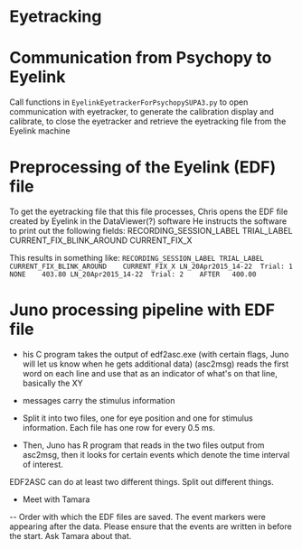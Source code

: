 Eyetracking
==============

# Communication from Psychopy to Eyelink

Call functions in `EyelinkEyetrackerForPsychopySUPA3.py` to open communication with eyetracker, to generate the calibration display and calibrate, to close the eyetracker and retrieve the eyetracking file from the Eyelink machine

# Preprocessing of the Eyelink (EDF) file

To get the eyetracking file that this file processes,
Chris opens the EDF file created by Eyelink in the DataViewer(?) software
He instructs the software to print out the following fields: 
RECORDING_SESSION_LABEL 	TRIAL_LABEL	CURRENT_FIX_BLINK_AROUND	CURRENT_FIX_X

This results in something like:
`
RECORDING_SESSION_LABEL	TRIAL_LABEL	CURRENT_FIX_BLINK_AROUND	CURRENT_FIX_X
LN_20Apr2015_14-22	Trial: 1	NONE	403.80
LN_20Apr2015_14-22	Trial: 2	AFTER	400.00
`

# Juno processing pipeline with EDF file
- his C program takes the output of edf2asc.exe (with certain flags, Juno will let us know when he gets additional data)
 (asc2msg) reads the first word on each line and use that as an indicator of what's on that line, basically the XY
- messages carry the stimulus information
- Split it into two files, one for eye position and one for stimulus information. Each file has one row for every 0.5 ms.

- Then, Juno has R program that reads in the two files output from asc2msg, then it looks for certain events which denote the time interval of interest.

EDF2ASC can do at least two different things. Split out different things.

- Meet with Tamara

-- Order with which the EDF files are saved. The event markers were appearing after the data. Please ensure that the events are written in before the start. Ask Tamara about that.
